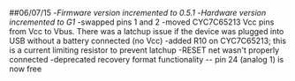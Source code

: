 ##06/07/15
-*Firmware version incremented to 0.5.1*
-*Hardware version incremented to G1*
-swapped pins 1 and 2
-moved CYC7C65213 Vcc pins from Vcc to Vbus. There was a latchup issue if the device was plugged into USB without a battery connected (no Vcc)
-added R10 on CYC7C65213; this is a current limiting resistor to prevent latchup
-RESET net wasn't properly connected
-deprecated recovery format functionality -- pin 24 (analog 1) is now free

